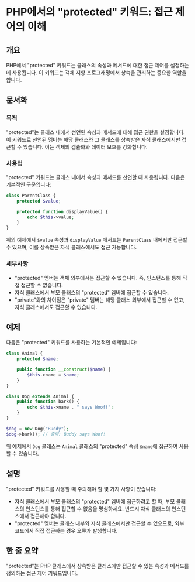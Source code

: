 <!--
Meta Description: # PHP에서의 "protected" 키워드: 접근 제어의 이해 ## 개요 PHP에서 "protected" 키워드는 클래스의 속성과 메서드에 대한 접근 제어를 설정하는 데 사용됩니다. 이 키워드는 객체 지향 프로그래밍에서 상속을 관리하는 중요한 역할을 합니다. ## 문...
Meta Keywords: protected, 접근할, 클래스의, name, 속성과
-->

# PHP에서의 "protected" 키워드: 접근 제어의 이해

## 개요
PHP에서 "protected" 키워드는 클래스의 속성과 메서드에 대한 접근 제어를 설정하는 데 사용됩니다. 이 키워드는 객체 지향 프로그래밍에서 상속을 관리하는 중요한 역할을 합니다.

## 문서화
### 목적
"protected"는 클래스 내에서 선언된 속성과 메서드에 대해 접근 권한을 설정합니다. 이 키워드로 선언된 멤버는 해당 클래스와 그 클래스를 상속받은 자식 클래스에서만 접근할 수 있습니다. 이는 객체의 캡슐화와 데이터 보호를 강화합니다.

### 사용법
"protected" 키워드는 클래스 내에서 속성과 메서드를 선언할 때 사용됩니다. 다음은 기본적인 구문입니다:

```php
class ParentClass {
    protected $value;

    protected function displayValue() {
        echo $this->value;
    }
}
```

위의 예제에서 `$value` 속성과 `displayValue` 메서드는 `ParentClass` 내에서만 접근할 수 있으며, 이를 상속받은 자식 클래스에서도 접근 가능합니다.

### 세부사항
- "protected" 멤버는 객체 외부에서는 접근할 수 없습니다. 즉, 인스턴스를 통해 직접 접근할 수 없습니다.
- 자식 클래스에서 부모 클래스의 "protected" 멤버에 접근할 수 있습니다.
- "private"와의 차이점은 "private" 멤버는 해당 클래스 외부에서 접근할 수 없고, 자식 클래스에서도 접근할 수 없습니다.

## 예제
다음은 "protected" 키워드를 사용하는 기본적인 예제입니다:

```php
class Animal {
    protected $name;

    public function __construct($name) {
        $this->name = $name;
    }
}

class Dog extends Animal {
    public function bark() {
        echo $this->name . " says Woof!";
    }
}

$dog = new Dog("Buddy");
$dog->bark(); // 출력: Buddy says Woof!
```

위 예제에서 `Dog` 클래스는 `Animal` 클래스의 "protected" 속성 `$name`에 접근하여 사용할 수 있습니다.

## 설명
"protected" 키워드를 사용할 때 주의해야 할 몇 가지 사항이 있습니다:
- 자식 클래스에서 부모 클래스의 "protected" 멤버에 접근하려고 할 때, 부모 클래스의 인스턴스를 통해 접근할 수 없음을 명심하세요. 반드시 자식 클래스의 인스턴스에서 접근해야 합니다.
- "protected" 멤버는 클래스 내부와 자식 클래스에서만 접근할 수 있으므로, 외부 코드에서 직접 접근하는 경우 오류가 발생합니다.

## 한 줄 요약
"protected"는 PHP 클래스에서 상속받은 클래스에만 접근할 수 있는 속성과 메서드를 정의하는 접근 제어 키워드입니다.